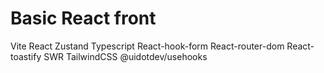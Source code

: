 # Basic React front

Vite React Zustand Typescript
React-hook-form React-router-dom React-toastify SWR
TailwindCSS
@uidotdev/usehooks